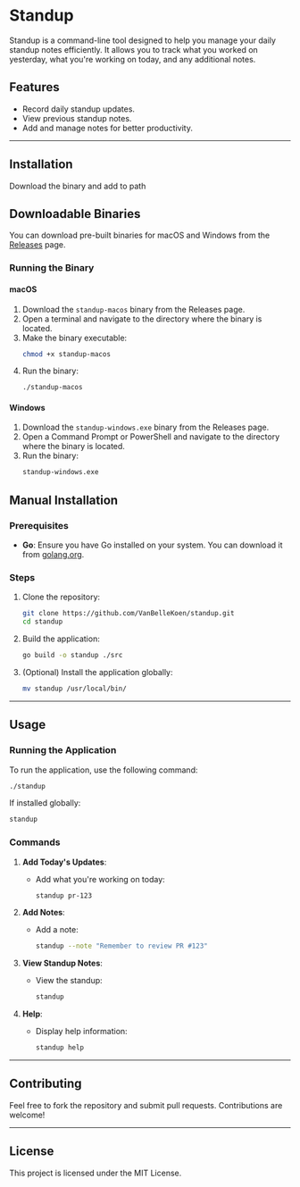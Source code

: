 # Standup

Standup is a command-line tool designed to help you manage your daily standup notes efficiently. It allows you to track what you worked on yesterday, what you're working on today, and any additional notes.

## Features
- Record daily standup updates.
- View previous standup notes.
- Add and manage notes for better productivity.

---

## Installation

Download the binary and add to path

## Downloadable Binaries

You can download pre-built binaries for macOS and Windows from the [Releases](https://github.com/VanBelleKoen/standup/releases) page.

### Running the Binary

#### macOS
1. Download the `standup-macos` binary from the Releases page.
2. Open a terminal and navigate to the directory where the binary is located.
3. Make the binary executable:
   ```bash
   chmod +x standup-macos
   ```
4. Run the binary:
   ```bash
   ./standup-macos
   ```

#### Windows
1. Download the `standup-windows.exe` binary from the Releases page.
2. Open a Command Prompt or PowerShell and navigate to the directory where the binary is located.
3. Run the binary:
   ```cmd
   standup-windows.exe
   ```

## Manual Installation

### Prerequisites
- **Go**: Ensure you have Go installed on your system. You can download it from [golang.org](https://golang.org/).

### Steps
1. Clone the repository:
   ```bash
   git clone https://github.com/VanBelleKoen/standup.git
   cd standup
   ```

2. Build the application:
   ```bash
   go build -o standup ./src
   ```

3. (Optional) Install the application globally:
   ```bash
   mv standup /usr/local/bin/
   ```

---

## Usage

### Running the Application
To run the application, use the following command:
```bash
./standup
```
If installed globally:
```bash
standup
```

### Commands
1. **Add Today's Updates**:
   - Add what you're working on today:
     ```bash
     standup pr-123
     ```

2. **Add Notes**:
   - Add a note:
     ```bash
     standup --note "Remember to review PR #123"
     ```

3. **View Standup Notes**:
   - View the standup:
     ```bash
     standup
     ```

4. **Help**:
   - Display help information:
     ```bash
     standup help
     ```

---

## Contributing
Feel free to fork the repository and submit pull requests. Contributions are welcome!

---

## License
This project is licensed under the MIT License.